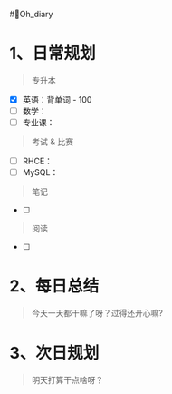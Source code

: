 #🤪Oh_diary
# 1、日常规划

>专升本
- [x] 英语：背单词 - 100
- [ ] 数学：
- [ ] 专业课：
 
>考试 & 比赛
- [ ] RHCE：
- [ ] MySQL：

>笔记
- [ ] 

>阅读
- [ ] 


# 2、每日总结

>今天一天都干嘛了呀？过得还开心嘛?



# 3、次日规划

>明天打算干点啥呀？

